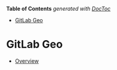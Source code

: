 <!-- START doctoc generated TOC please keep comment here to allow auto update -->
<!-- DON'T EDIT THIS SECTION, INSTEAD RE-RUN doctoc TO UPDATE -->
**Table of Contents**  *generated with [DocToc](https://github.com/thlorenz/doctoc)*

- [GitLab Geo](#gitlab-geo)

<!-- END doctoc generated TOC please keep comment here to allow auto update -->

# GitLab Geo

* [Overview](overview.md)
